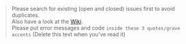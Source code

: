 > Please search for existing (open and closed) issues first to avoid duplicates.  
Also have a look at the [Wiki](https://github.com/w4tchd0gs/esp8266_deauther/wiki).  
Please put error messages and code ```inside these 3 quotes/grave accents```
(Delete this text when you've read it)
